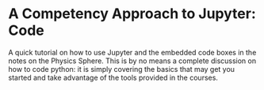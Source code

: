 # A Competency Approach to Jupyter: Code

A quick tutorial on how to use Jupyter and the embedded code boxes 
in the notes on the Physics Sphere. This is by no means a complete 
discussion on how to code python: it is simply covering the basics
that may get you started and take advantage of the tools provided 
in the courses.
